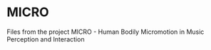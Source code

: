 # MICRO
Files from the project MICRO - Human Bodily Micromotion in Music Perception and Interaction
